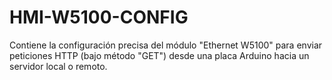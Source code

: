 # HMI-W5100-CONFIG
Contiene la configuración precisa del módulo "Ethernet W5100" para enviar peticiones HTTP (bajo método "GET") desde una placa Arduino hacia un servidor local o remoto.
